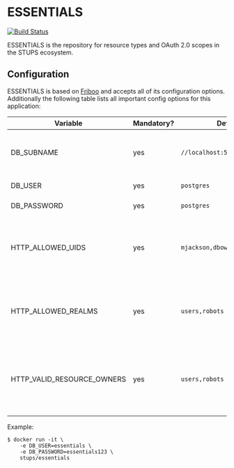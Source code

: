 # ESSENTIALS

[![Build Status](https://travis-ci.org/zalando-stups/essentials.svg?branch=master)](https://travis-ci.org/zalando-stups/essentials)

ESSENTIALS is the repository for resource types and OAuth 2.0 scopes in the STUPS ecosystem.

## Configuration

ESSENTIALS is based on [Friboo](https://github.com/zalando-stups/friboo) and accepts all of its configuration options.
Additionally the following table lists all important config options for this application:

Variable                   | Mandatory? | Default                       | Description
-------------------------- | ---------- | ----------------------------- | -----------
DB_SUBNAME                 | yes        | `//localhost:5432/essentials` | JDBC connection information of your database.
DB_USER                    | yes        | `postgres`                    | Database user.
DB_PASSWORD                | yes        | `postgres`                    | Database password.
HTTP_ALLOWED_UIDS          | yes        | `mjackson,dbowie`             | comma-separated list of user ids that have write access to this API
HTTP_ALLOWED_REALMS        | yes        | `users,robots`                | comma-separated list of realms that have read access to this API
HTTP_VALID_RESOURCE_OWNERS | yes        | `users,robots`                | comma-separated list of resource owners, used for input validation

Example:

```
$ docker run -it \
    -e DB_USER=essentials \
    -e DB_PASSWORD=essentials123 \
    stups/essentials
```
